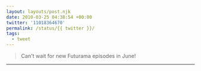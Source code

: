 ```yaml
---
layout: layouts/post.njk
date: 2010-03-25 04:38:54 +00:00
twitter: '11018364670'
permalink: /status/{{ twitter }}/
tags: 
  - tweet
---
```


> Can't wait for new Futurama episodes in June!

---
